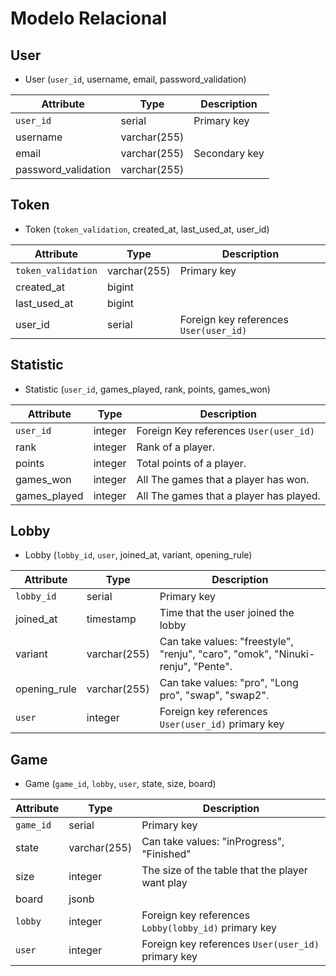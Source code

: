 # Modelo Relacional

## User

- User (`user_id`, username, email, password_validation)

| Attribute           | Type         | Description                              |
|---------------------|--------------|------------------------------------------|
| `user_id`             | serial       | Primary key                              |
| username            | varchar(255) |                                          |
| email               | varchar(255) | Secondary key                            |
| password_validation | varchar(255) |                                          |

## Token

- Token (`token_validation`, created_at, last_used_at, user_id)

| Attribute        | Type         | Description                            |
|------------------|--------------|----------------------------------------|
| `token_validation` | varchar(255) | Primary key                            |
| created_at       | bigint       |                                        |
| last_used_at     | bigint       |                                        |
| user_id          | serial       | Foreign key references `User(user_id)` |

## Statistic

- Statistic (`user_id`, games_played, rank, points, games_won)

| Attribute    | Type    | Description                             |
|--------------|---------|-----------------------------------------|
| `user_id`      | integer | Foreign Key references `User(user_id)`  |
| rank         | integer | Rank of a player.                       |                                      
| points       | integer | Total points of a player.               |                                        
| games_won    | integer | All The games that a player has won.    |
| games_played | integer | All The games that a player has played. |

## Lobby

- Lobby (`lobby_id`, `user`, joined_at, variant, opening_rule)

| Attribute | Type      | Description                         |
|-----------|-----------|-------------------------------------|
| `lobby_id`  | serial    | Primary key                         |
| joined_at | timestamp | Time that the user joined the lobby |
| variant      | varchar(255) | Can take values: "freestyle", "renju", "caro", "omok", "Ninuki-renju", "Pente". |
| opening_rule | varchar(255) | Can take values: "pro", "Long pro", "swap", "swap2".                            |
| `user`      | integer   | Foreign key references `User(user_id)` primary key |           

## Game

- Game (`game_id`, `lobby`, `user`, state, size, board)

| Attribute    | Type         | Description                                                                     |
|--------------|--------------|---------------------------------------------------------------------------------|
| `game_id`      | serial       | Primary key                                                                     |
| state        | varchar(255) | Can take values: "inProgress", "Finished" |
| size         | integer      | The size of the table that the player want play                                 |
| board        | jsonb        |                                                                                 |
| `lobby`        | integer      | Foreign key references `Lobby(lobby_id)` primary key                            |
| `user`         | integer      | Foreign key references `User(user_id)` primary key                              |




